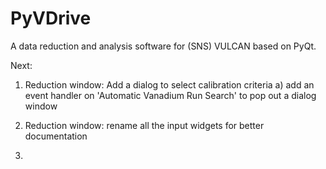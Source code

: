 # PyVDrive
A data reduction and analysis software for (SNS) VULCAN based on PyQt.


Next: 
1. Reduction window: Add a dialog to select calibration criteria
 a) add an event handler on 'Automatic Vanadium Run Search' to pop out a dialog window

2. Reduction window: rename all the input widgets for better documentation

3. 
